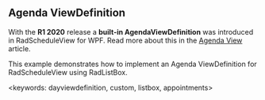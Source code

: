 ## Agenda ViewDefinition ##

With the __R1 2020__ release a __built-in AgendaViewDefinition__ was introduced in RadScheduleView for WPF. Read more about this in the [Agenda View](https://docs.telerik.com/devtools/wpf/controls/radscheduleview/features/viewdefinitions/agenda-view-definition) article.

This example demonstrates how to implement an Agenda ViewDefinition for RadScheduleView using RadListBox.

<keywords: dayviewdefinition, custom, listbox, appointments>
